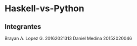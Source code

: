 # Haskell-vs-Python

## Integrantes
Brayan A. Lopez G.  20162021313
Daniel Medina       20152020046
